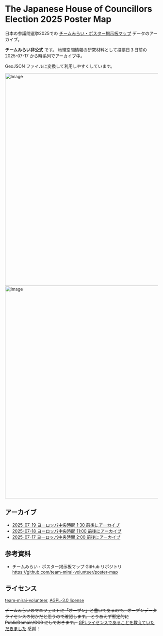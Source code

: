 # The Japanese House of Councillors Election 2025 Poster Map
日本の参議院選挙2025での [チームみらい・ポスター掲示板マップ](https://action.team-mir.ai/map/poster) データのアーカイブ。

**チームみらい非公式** です。
地理空間情報の研究材料として投票日３日前の 2025-07-17 から時系列でアーカイブ中。

GeoJSON ファイルに変換して利用しやすくしています。

<img width="700" alt="Image" src="https://github.com/user-attachments/assets/bf5f3faf-7e0b-4f72-bfd4-4343324bb139" />

<img width="700" alt="Image" src="https://github.com/user-attachments/assets/53de2ff0-d632-4c8e-8d7a-df939135fad6" />

## アーカイブ
 * [2025-07-19 ヨーロッパ中央時間 1:30 前後にアーカイブ](https://github.com/furuhashilab/TheJapaneseHouseOfCouncillorsElection2025/tree/main/data/20250719)
 * [2025-07-18 ヨーロッパ中央時間 11:00 前後にアーカイブ](https://github.com/furuhashilab/TheJapaneseHouseOfCouncillorsElection2025/tree/main/data/20250718)
 * [2025-07-17 ヨーロッパ中央時間 2:00 前後にアーカイブ](https://github.com/furuhashilab/TheJapaneseHouseOfCouncillorsElection2025/tree/main/data/20250717)


## 参考資料
 * チームみらい・ポスター掲示板マップ GitHub リポジトリ https://github.com/team-mirai-volunteer/poster-map


## ライセンス
[team-mirai-volunteer](https://github.com/team-mirai-volunteer), [AGPL-3.0 license](https://github.com/furuhashilab/TheJapaneseHouseOfCouncillorsElection2025/blob/main/LICENSE.txt)

~~チームみらいのマニフェストに「オープン」と書いてあるので、オープンデータライセンスの何かだと思うので確認します。
とりあえず暫定的に PublicDomain/CC0 にしておきます。~~
[GPLライセンスであることを教えていただきました](https://github.com/furuhashilab/TheJapaneseHouseOfCouncillorsElection2025/issues/2) 感謝！


